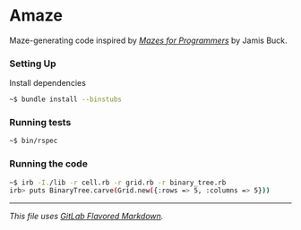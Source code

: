 # Amaze

Maze-generating code inspired by [_Mazes for Programmers_][mfp] by Jamis Buck.

### Setting Up

Install dependencies
```bash
~$ bundle install --binstubs
```

### Running tests
```bash
~$ bin/rspec
```

### Running the code
```bash
~$ irb -I./lib -r cell.rb -r grid.rb -r binary_tree.rb
irb> puts BinaryTree.carve(Grid.new({:rows => 5, :columns => 5}))
```

---
_This file uses [GitLab Flavored Markdown][gfm]._

[mfp]: https://pragprog.com/book/jbmaze/mazes-for-programmers
[gfm]: https://docs.gitlab.com/ee/user/markdown.html
